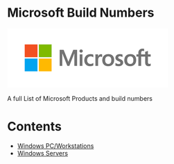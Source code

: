 # **Microsoft Build Numbers**

![alt text](https://github.com/InstallingEverything/MicrosoftBuildNumbers/blob/main/Microsoft.png)
 
 A full List of Microsoft Products and build numbers


# **Contents**

- [Windows PC/Workstations](https://github.com/InstallingEverything/MicrosoftBuildNumbers/blob/main/Windows.md)
- [Windows Servers](https://github.com/InstallingEverything/MicrosoftBuildNumbers/blob/main/WindowsServers.md)